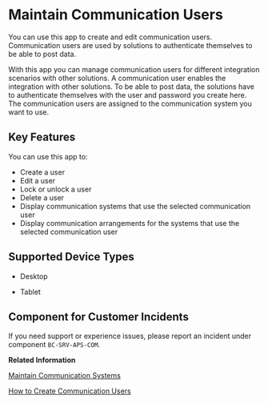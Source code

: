 <!-- loioeef80dda3867461c92ac1273689ed36f -->

# Maintain Communication Users

You can use this app to create and edit communication users. Communication users are used by solutions to authenticate themselves to be able to post data.



With this app you can manage communication users for different integration scenarios with other solutions. A communication user enables the integration with other solutions. To be able to post data, the solutions have to authenticate themselves with the user and password you create here. The communication users are assigned to the communication system you want to use.



<a name="loioeef80dda3867461c92ac1273689ed36f__section_p1m_pch_jfb"/>

## Key Features

You can use this app to:



-   Create a user
-   Edit a user
-   Lock or unlock a user
-   Delete a user
-   Display communication systems that use the selected communication user
-   Display communication arrangements for the systems that use the selected communication user



<a name="loioeef80dda3867461c92ac1273689ed36f__supported_devices"/>

## Supported Device Types

-   Desktop

-   Tablet




<a name="loioeef80dda3867461c92ac1273689ed36f__customer_component"/>

## Component for Customer Incidents

If you need support or experience issues, please report an incident under component `BC-SRV-APS-COM`.

**Related Information**  


[Maintain Communication Systems](maintain-communication-systems-15663c1.md "You can use this app to create communication systems. Communication systems are created to enable the communication among different systems.")

[How to Create Communication Users](how-to-create-communication-users-0377ade.md "")

